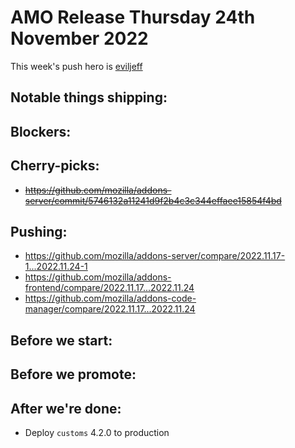 # AMO Release Thursday 24th November 2022

This week's push hero is [eviljeff](https://github.com/eviljeff)

## Notable things shipping:

## Blockers:

## Cherry-picks:

- ~~https://github.com/mozilla/addons-server/commit/5746132a11241d9f2b4c3c344effaee15854f4bd~~

## Pushing:

- https://github.com/mozilla/addons-server/compare/2022.11.17-1...2022.11.24-1
- https://github.com/mozilla/addons-frontend/compare/2022.11.17...2022.11.24
- https://github.com/mozilla/addons-code-manager/compare/2022.11.17...2022.11.24

## Before we start:

## Before we promote:

## After we're done:
- Deploy `customs` 4.2.0 to production
